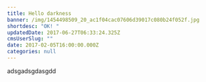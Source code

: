 ```yaml
---
title: Hello darkness
banner: /img/1454498509_20_ac1f04cac07606d39017c080b24f052f.jpg
shortdesc: "OK! "
updatedDate: 2017-06-27T06:33:24.325Z
cmsUserSlug: ""
date: 2017-02-05T16:00:00.000Z
categories: null
---
```


adsgadsgdasgdd